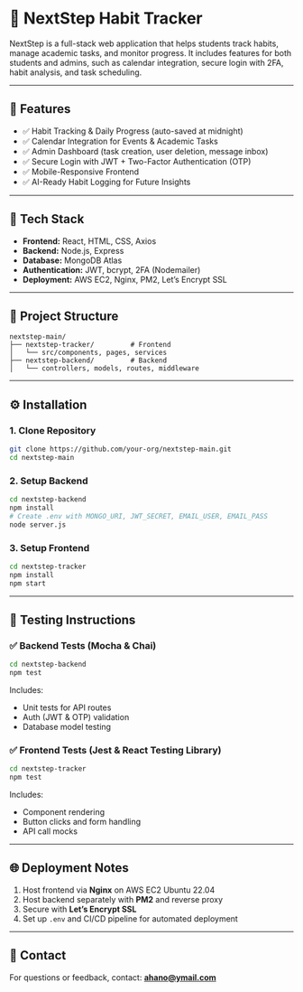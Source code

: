 # 📱 NextStep Habit Tracker

NextStep is a full-stack web application that helps students track habits, manage academic tasks, and monitor progress. It includes features for both students and admins, such as calendar integration, secure login with 2FA, habit analysis, and task scheduling.

---

## 🚀 Features

- ✅ Habit Tracking & Daily Progress (auto-saved at midnight)
- ✅ Calendar Integration for Events & Academic Tasks
- ✅ Admin Dashboard (task creation, user deletion, message inbox)
- ✅ Secure Login with JWT + Two-Factor Authentication (OTP)
- ✅ Mobile-Responsive Frontend
- ✅ AI-Ready Habit Logging for Future Insights

---

## 🧱 Tech Stack

- **Frontend:** React, HTML, CSS, Axios
- **Backend:** Node.js, Express
- **Database:** MongoDB Atlas
- **Authentication:** JWT, bcrypt, 2FA (Nodemailer)
- **Deployment:** AWS EC2, Nginx, PM2, Let’s Encrypt SSL

---

## 📂 Project Structure

```
nextstep-main/
├── nextstep-tracker/         # Frontend
│   └── src/components, pages, services
├── nextstep-backend/         # Backend
│   └── controllers, models, routes, middleware
```

---

## ⚙️ Installation

### 1. Clone Repository

```bash
git clone https://github.com/your-org/nextstep-main.git
cd nextstep-main
```

### 2. Setup Backend

```bash
cd nextstep-backend
npm install
# Create .env with MONGO_URI, JWT_SECRET, EMAIL_USER, EMAIL_PASS
node server.js
```

### 3. Setup Frontend

```bash
cd nextstep-tracker
npm install
npm start
```

---

## 🧪 Testing Instructions

### ✅ Backend Tests (Mocha & Chai)

```bash
cd nextstep-backend
npm test
```

Includes:
- Unit tests for API routes
- Auth (JWT & OTP) validation
- Database model testing

### ✅ Frontend Tests (Jest & React Testing Library)

```bash
cd nextstep-tracker
npm test
```

Includes:
- Component rendering
- Button clicks and form handling
- API call mocks

---

## 🌐 Deployment Notes

1. Host frontend via **Nginx** on AWS EC2 Ubuntu 22.04
2. Host backend separately with **PM2** and reverse proxy
3. Secure with **Let’s Encrypt SSL**
4. Set up `.env` and CI/CD pipeline for automated deployment

---

## 📧 Contact

For questions or feedback, contact: **ahano@ymail.com**
